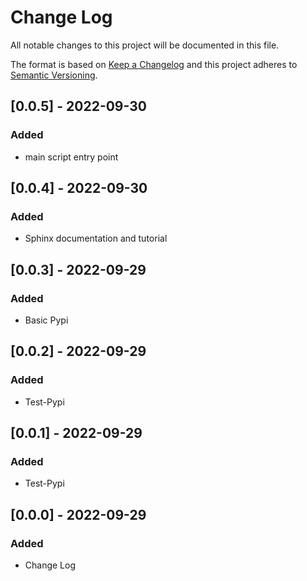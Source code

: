 # Change Log

All notable changes to this project will be documented in this file.

The format is based on [Keep a Changelog](http://keepachangelog.com/)
and this project adheres to [Semantic Versioning](http://semver.org/).

## [0.0.5] - 2022-09-30

### Added
- main script entry point

## [0.0.4] - 2022-09-30

### Added
- Sphinx documentation and tutorial

## [0.0.3] - 2022-09-29

### Added
- Basic Pypi

## [0.0.2] - 2022-09-29

### Added
- Test-Pypi

## [0.0.1] - 2022-09-29

### Added
- Test-Pypi

## [0.0.0] - 2022-09-29

### Added
- Change Log